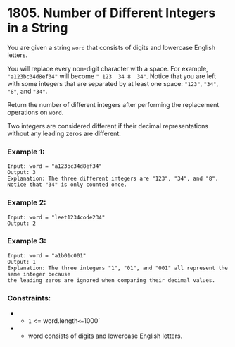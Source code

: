 # 1805. Number of Different Integers in a String

You are given a string `word` that consists of digits and lowercase English letters.

You will replace every non-digit character with a space. For example, `"a123bc34d8ef34"` will become `" 123  34 8  34"`. Notice that you are left with some integers that are separated by at least one space: `"123"`, `"34"`, `"8"`, and `"34"`.

Return the number of different integers after performing the replacement operations on `word`.

Two integers are considered different if their decimal representations without any leading zeros are different.

### Example 1:

```
Input: word = "a123bc34d8ef34"
Output: 3
Explanation: The three different integers are "123", "34", and "8". Notice that "34" is only counted once.
```

### Example 2:

```
Input: word = "leet1234code234"
Output: 2
```

### Example 3:

```
Input: word = "a1b01c001"
Output: 1
Explanation: The three integers "1", "01", and "001" all represent the same integer because
the leading zeros are ignored when comparing their decimal values.
```

### Constraints:

- - `1` <= word.length` <= `1000`
- - word consists of digits and lowercase English letters.
